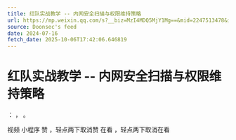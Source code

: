 ```yaml
---
title: 红队实战教学 -- 内网安全扫描与权限维持策略
url: https://mp.weixin.qq.com/s?__biz=MzI4MDQ5MjY1Mg==&mid=2247513478&idx=2&sn=f651760d520f75d311bfc0554c62c994
source: Doonsec's feed
date: 2024-07-16
fetch_date: 2025-10-06T17:42:06.646819
---
```


# 红队实战教学 -- 内网安全扫描与权限维持策略

：
，
。

视频
小程序
赞
，轻点两下取消赞
在看
，轻点两下取消在看